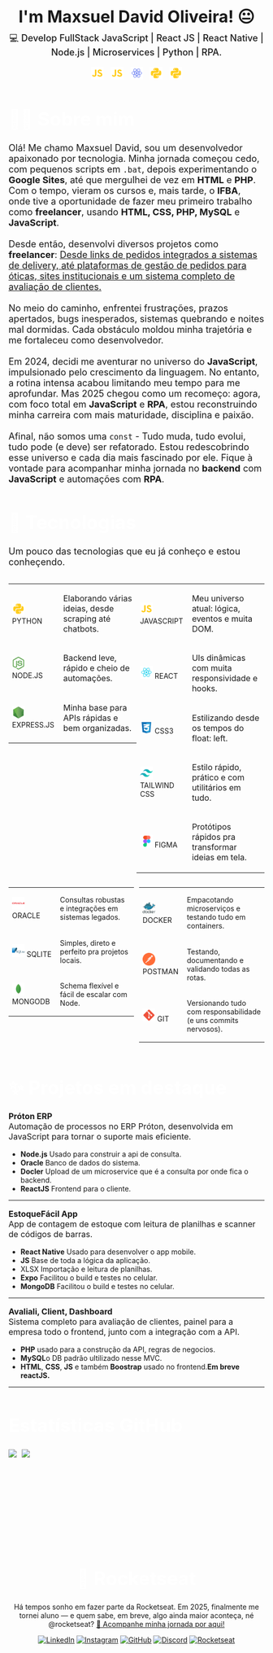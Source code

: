 
<div id="page">

<div id="intro">

  <h1 align="center" style="border: none; padding: 0; margin: 0; font-size: 2rem;font-weight: bold; border-color:transparent;">I'm Maxsuel David Oliveira! 😐</h1>

  <p align="center" style="font-weight: 600; margin-top:10px;  font-weight: 500;
  font-size: 18px;">
    💻 Develop FullStack JavaScript | React JS | React Native | Node.js | Microservices | Python | RPA.
  </p>

</div>

<p align=center>
  <img src="icons/javascript.svg" width=25 style="margin-right: 10px">
  <img src="icons/javascript.svg" width=25  style="margin-right: 10px">
  <img src="icons/react_native.svg" width=25  style="margin-right: 10px">
  <img src="icons/python.svg" width=25  style="margin-right: 10px">
  <img src="icons/python.svg" width=25>
</p>

<div class="content" id="about">

  <h1 style="font-size: 2.3rem; color: white; font-weight: bold; border-color:transparent;">👨‍💻 Sobre mim</h1>

  <p style="font-size: 18px;">
  Olá! Me chamo Maxsuel David, sou um desenvolvedor apaixonado por tecnologia. Minha jornada começou cedo, com pequenos scripts em <code>.bat</code>, depois experimentando o <strong>Google Sites</strong>, até que mergulhei de vez em <strong>HTML</strong> e <strong>PHP</strong>. Com o tempo, vieram os cursos e, mais tarde, o <strong>IFBA</strong>, onde tive a oportunidade de fazer meu primeiro trabalho como <strong>freelancer</strong>, usando <strong>HTML, CSS, PHP, MySQL</strong> e <strong>JavaScript</strong>.</br></br>
  Desde então, desenvolvi diversos projetos como <strong>freelancer</strong>: <u>Desde links de pedidos integrados a sistemas de delivery, até plataformas de gestão de pedidos para óticas, sites institucionais e um sistema completo de avaliação de clientes.</u></br></br>
  No meio do caminho, enfrentei frustrações, prazos apertados, bugs inesperados, sistemas quebrando e noites mal dormidas. Cada obstáculo moldou minha trajetória e me fortaleceu como desenvolvedor.</br></br>
  Em 2024, decidi me aventurar no universo do <strong>JavaScript</strong>, impulsionado pelo crescimento da linguagem. No entanto, a rotina intensa acabou limitando meu tempo para me aprofundar. Mas 2025 chegou como um recomeço: agora, com foco total em <strong>JavaScript</strong> e <strong>RPA</strong>, estou reconstruindo minha carreira com mais maturidade, disciplina e paixão.</br></br>
  Afinal, não somos uma <code>const</code> - Tudo muda, tudo evolui, tudo pode (e deve) ser refatorado. Estou redescobrindo esse universo e cada dia mais fascinado por ele. Fique à vontade para acompanhar minha jornada no <strong>backend</strong> com <strong>JavaScript</strong> e automações com <strong>RPA</strong>.

</p>

</div>

<h1 style="font-size: 2.3rem; color: white; font-weight: bold; border-color:transparent;">🚀 Tecnologias</h1>

<p style="font-size : 18px">
Um pouco das tecnologias que eu já conheço e estou conheçendo.
</p>

<div style="display:inline-flex;">

<table width="50%">
  <tbody>
    <tr>
      <td>
        <div class="stacks-container">
          <img src="icons/python.svg" width="25">
          <span class="sub-title">PYTHON
        </div>
      </td>
      <td>
        <p style="font-size : 16px;">
          Elaborando várias ideias, desde scraping até chatbots.
        </p>
      </td>
    </tr>
    <tr>
      <td>
        <div class="stacks-container">
          <img src="icons/nodejs.svg" width="25">
          <span class="sub-title">NODE.JS
        </div>
      </td>
      <td>
        <p style="font-size : 16px;">
          Backend leve, rápido e cheio de automações.
        </p>
      </td>
    </tr>
    <tr>
      <td>
        <div class="stacks-container">
          <img src="icons/express.svg" width="25">
          <span class="sub-title">EXPRESS.JS
        </div>
      </td>
      <td>
        <p style="font-size : 16px;">
          Minha base para APIs rápidas e bem organizadas.
        </p>
      </td>
    </tr>
  </tbody>
</table>

<table width="50%">
  <tbody>
    <tr>
      <td>
        <div class="stacks-container">
          <img src="icons/javascript.svg" width="25">
          <span class="sub-title">JAVASCRIPT
        </div>
      </td>
      <td>
        <p style="font-size : 16px;">
          Meu universo atual: lógica, eventos e muita DOM.
        </p>
      </td>
    </tr>
    <tr>
      <td>
        <div class="stacks-container">
          <img src="icons/react.svg" width="25">
          <span class="sub-title">REACT
        </div>
      </td>
      <td>
        <p style="font-size : 16px;">
          UIs dinâmicas com muita responsividade e hooks.
        </p>
      </td>
    </tr>
    <tr>
      <td>
        <div class="stacks-container">
          <img src="icons/css.svg" width="25">
          <span class="sub-title">CSS3
        </div>
      </td>
      <td>
        <p style="font-size : 16px;">
          Estilizando desde os tempos do float: left.
        </p>
      </td>
    </tr>
    <tr>
      <td>
        <div class="stacks-container">
          <img src="icons/tailwindcss.svg" width="25">
          <span class="sub-title">TAILWIND CSS
        </div>
      </td>
      <td>
        <p style="font-size : 16px;">
          Estilo rápido, prático e com utilitários em tudo.
        </p>
      </td>
    </tr>
    <tr>
      <td>
        <div class="stacks-container">
          <img src="icons/figma.svg" width="25">
          <span class="sub-title">FIGMA
        </div>
      </td>
      <td>
        <p style="font-size : 16px;">
          Protótipos rápidos pra transformar ideias em tela.
        </p>
      </td>
    </tr>
  </tbody>
</table>

</div>

<div style="display : flex; gap : 10px; flex-wrap: nowrap;">

<table>
  <tbody>
    <tr>
      <td>
        <div class="stacks-container">
          <img src="icons/oracle.svg" width="25">
          <span class="sub-title">ORACLE
        </div>
      </td>
      <td>
        <p class="stacks-text">
          Consultas robustas e integrações em sistemas legados.
        </p>
      </td>
    </tr>
    <tr>
      <td>
        <div class="stacks-container">
          <img src="icons/sqlite.svg" width="25">
          <span class="sub-title">SQLITE
        </div>
      </td>
      <td>
        <p class="stacks-text">
          Simples, direto e perfeito pra projetos locais.
        </p>
      </td>
    </tr>
    <tr>
      <td>
        <div class="stacks-container">
          <img src="icons/mongo.svg" width="25">
          <span class="sub-title">MONGODB
        </div>
      </td>
      <td>
        <p class="stacks-text">
          Schema flexível e fácil de escalar com Node.
        </p>
      </td>
    </tr>
  </tbody>
</table>

<table>
  <tbody>
    <tr>
      <td>
        <div class="stacks-container">
          <img src="icons/docker.svg" width="25">
          <span class="sub-title">DOCKER
        </div>
      </td>
      <td>
        <p class="stacks-text">
          Empacotando microserviços e testando tudo em containers.
        </p>
      </td>
    </tr>
    <tr>
      <td>
        <div class="stacks-container">
          <img src="icons/postman.svg" width="25">
          <span class="sub-title">POSTMAN
        </div>
      </td>
      <td>
        <p class="stacks-text">
          Testando, documentando e validando todas as rotas.
        </p>
      </td>
    </tr>
    <tr>
      <td>
        <div class="stacks-container">
          <img src="icons/git.svg" width="25">
          <span class="sub-title">GIT
        </div>
      </td>
      <td>
        <p class="stacks-text">
          Versionando tudo com responsabilidade (e uns commits nervosos).
        </p>
      </td>
    </tr>
  </tbody>
</table>

</div>

<div class="content" id="projects">
<h1 style="font-size: 2.3rem; color: white; font-weight: bold;">
✨ Projetos em destaque
</h1>

<p style="font-size : 16px;">
<b>Próton ERP</b></br>
Automação de processos no ERP Próton, desenvolvida em JavaScript para tornar o suporte mais eficiente.</p>

<ul><li><b>Node.js</b> Usado para construir a api de consulta.</li>
<li><b>Oracle</b> Banco de dados do sistema.</li>
<li><b>Docler</b> Upload de um microservice que é a consulta por onde fica o backend.</li>
<li><b>ReactJS</b> Frontend para o cliente.</li></ul>


***

<p style="font-size : 16px;">
<b>EstoqueFácil App</b></br>
App de contagem de estoque com leitura de planilhas e scanner de códigos de barras.</p>

<ul>
<li><b>React Native</b> Usado para desenvolver o app mobile.</li>
<li><b>JS</b> Base de toda a lógica da aplicação.</li>
<li>XLSX Importação e leitura de planilhas.</li>
<li><b>Expo</b> Facilitou o build e testes no celular.</li>
<li><b>MongoDB</b> Facilitou o build e testes no celular.</li>
</ul>


***

<p style="font-size : 16px;">
<b>Avaliali, Client, Dashboard</b></br>
Sistema completo para avaliação de clientes, painel para a empresa todo o frontend, junto com a integração com a API.
</p>

<ul>
<li><b>PHP</b> usado para a construção da API, regras de negocios.</li>
<li><b>MySQL</b>o DB padrão ultilizado nesse MVC.</li>
<li><b>HTML</b>, <b>CSS</b>, <b>JS</b> e também <b>Boostrap</b> usado no frontend.<b>Em breve reactJS.</b></li>
</ul>


***

<h1 style="font-size: 2.3rem; color: white; font-weight: bold;">
  Estatísticas GitHub
</h1>

<div style="display : flex; gap : 10px;">
<img
  height="180em"
  src="https://github-readme-stats.vercel.app/api?username=MaxsuelOliveira&show_icons=true&theme=vue-dark&include_all_commits=true&count_private=true"
/>
<img
  height="180em"
  src="https://github-readme-stats.vercel.app/api/top-langs/?username=MaxsuelOliveira&layout=compact&langs_count=8&theme=vue-dark"
/>
</div>


<div align=center>
<h1 style="font-size: 2.3rem; color: white; font-weight: bold;">
  🚀  Rocketseat
</h1>
<p>Há tempos sonho em fazer parte da Rocketseat. Em 2025, finalmente me tornei aluno — e quem sabe, em breve, algo ainda maior aconteça, né @rocketseat? <a href="https://app.rocketseat.com.br/me/md-04583" title="Dá um pulo aqui" target="new_blank">🚀 Acompanhe minha jornada por aqui!</a></p>

[![LinkedIn](https://img.shields.io/badge/LinkedIn-0077B5?style=for-the-badge&logo=linkedin&logoColor=white)](https://www.linkedin.com/in/)
[![Instagram](https://img.shields.io/badge/Instagram-E4405F?style=for-the-badge&logo=instagram&logoColor=white)](https://instagram.com/)
[![GitHub](https://img.shields.io/badge/GitHub-181717?style=for-the-badge&logo=github&logoColor=white)](https://github.com/MaxsuelOliveira)
[![Discord](https://img.shields.io/badge/Discord-181717?style=for-the-badge&logo=discord&logoColor=white)](https://github.com/)
[![Rocketseat](https://img.shields.io/badge/Rocketseat-181717?style=for-the-badge&logo=rocketseat&logoColor=white)](https://app.rocketseat.com.br/me/md-04583)
</div>
